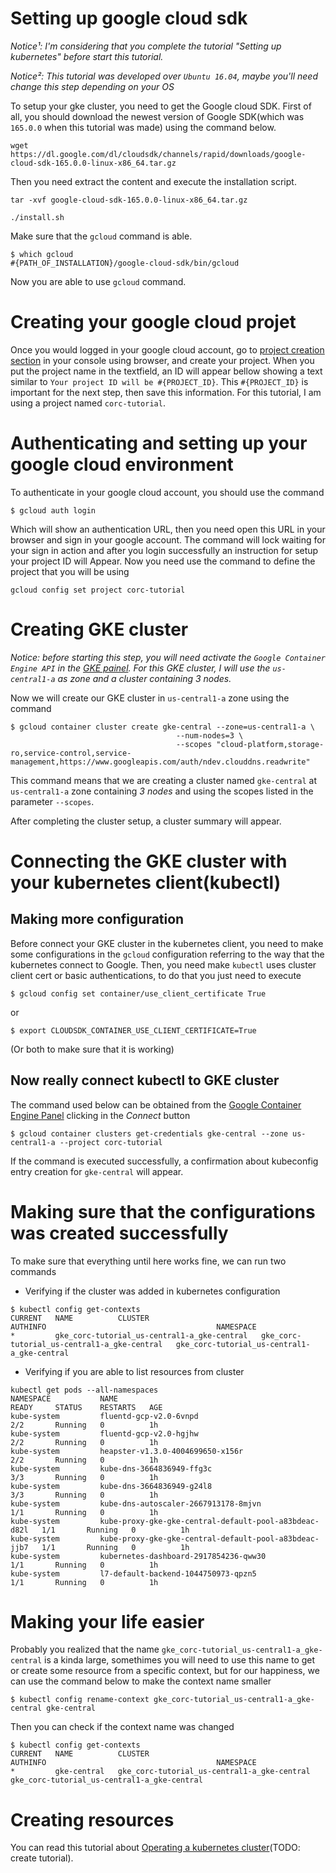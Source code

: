 # Setting up google cloud sdk
*_Notice¹: I'm considering that you complete the tutorial "Setting up kubernetes" before start this tutorial._*

*_Notice²: This tutorial was developed over `Ubuntu 16.04`, maybe you'll need change this step depending on your OS_*

To setup your gke cluster, you need to get the Google cloud SDK. First of all, you should download the newest version of Google SDK(which was `165.0.0` when this tutorial was made) using the command below.

`wget https://dl.google.com/dl/cloudsdk/channels/rapid/downloads/google-cloud-sdk-165.0.0-linux-x86_64.tar.gz`

Then you need extract the content and execute the installation script.

`tar -xvf google-cloud-sdk-165.0.0-linux-x86_64.tar.gz`

`./install.sh`

Make sure that the `gcloud` command is able.

```
$ which gcloud
#{PATH_OF_INSTALLATION}/google-cloud-sdk/bin/gcloud
```

Now you are able to use `gcloud` command.


# Creating your google cloud projet

Once you would logged in your google cloud account, go to [project creation section](https://console.cloud.google.com/projectcreate) in your console using browser, and create your project.
When you put the project name in the textfield, an ID will appear bellow showing a text similar to `Your project ID will be #{PROJECT_ID}`.
This `#{PROJECT_ID}` is important for the next step, then save this information. For this tutorial, I am using a project named `corc-tutorial`. 

# Authenticating and setting up your google cloud environment

To authenticate in your google cloud account, you should use the command 

`$ gcloud auth login`

Which will show an authentication URL, then you need open this URL in your browser and sign in your google account. The command will lock waiting for your sign in action and after you login successfully an instruction for setup your project ID will Appear. Now you need use the command to define the project that you will be using 

`gcloud config set project corc-tutorial`

# Creating GKE cluster

*_Notice: before starting this step, you will need activate the `Google Container Engine API` in the [GKE painel](https://console.cloud.google.com/apis/api/container.googleapis.com/overview). For this GKE cluster, I will use the `us-central1-a` as zone and a cluster containing 3 nodes._*

Now we will create our GKE cluster in `us-central1-a` zone using the command

```
$ gcloud container cluster create gke-central --zone=us-central1-a \
                                     --num-nodes=3 \
                                     --scopes "cloud-platform,storage-ro,service-control,service-management,https://www.googleapis.com/auth/ndev.clouddns.readwrite"
```

This command means that we are creating a cluster named `gke-central` at `us-central1-a` zone containing *3 nodes* and using the scopes listed in the parameter `--scopes`.

After completing the cluster setup, a cluster summary will appear.

# Connecting the GKE cluster with your kubernetes client(kubectl)

## Making more configuration
Before connect your GKE cluster in the kubernetes client, you need to make some configurations in the `gcloud` configuration referring to the way that the kubernetes connect to Google. Then, you need make `kubectl` uses cluster client cert or basic authentications, to do that you just need to execute

`$ gcloud config set container/use_client_certificate True`

or 

`$ export CLOUDSDK_CONTAINER_USE_CLIENT_CERTIFICATE=True`

(Or both to make sure that it is working)

## Now really connect kubectl to GKE cluster

The command used below can be obtained from the [Google Container Engine Panel](https://console.cloud.google.com/kubernetes/list) clicking in the *Connect* button

`$ gcloud container clusters get-credentials gke-central --zone us-central1-a --project corc-tutorial`

If the command is executed successfully, a confirmation about kubeconfig entry creation for `gke-central` will appear.

# Making sure that the configurations was created successfully

To make sure that everything until here works fine, we can run two commands

- Verifying if the cluster was added in kubernetes configuration

```
$ kubectl config get-contexts
CURRENT   NAME          CLUSTER                                       AUTHINFO                                      NAMESPACE
*         gke_corc-tutorial_us-central1-a_gke-central   gke_corc-tutorial_us-central1-a_gke-central   gke_corc-tutorial_us-central1-a_gke-central   
```

- Verifying if you are able to list resources from cluster

```
kubectl get pods --all-namespaces
NAMESPACE           NAME                                                    READY     STATUS    RESTARTS   AGE
kube-system         fluentd-gcp-v2.0-6vnpd                                  2/2       Running   0          1h
kube-system         fluentd-gcp-v2.0-hgjhw                                  2/2       Running   0          1h
kube-system         heapster-v1.3.0-4004699650-x156r                        2/2       Running   0          1h
kube-system         kube-dns-3664836949-ffg3c                               3/3       Running   0          1h
kube-system         kube-dns-3664836949-g24l8                               3/3       Running   0          1h
kube-system         kube-dns-autoscaler-2667913178-8mjvn                    1/1       Running   0          1h
kube-system         kube-proxy-gke-gke-central-default-pool-a83bdeac-d82l   1/1       Running   0          1h
kube-system         kube-proxy-gke-gke-central-default-pool-a83bdeac-jjb7   1/1       Running   0          1h
kube-system         kubernetes-dashboard-2917854236-qww30                   1/1       Running   0          1h
kube-system         l7-default-backend-1044750973-qpzn5                     1/1       Running   0          1h
```

# Making your life easier

Probably you realized that the name `gke_corc-tutorial_us-central1-a_gke-central` is a kinda large, somethimes you will need to use this name to get or create some resource from a specific context, but for our happiness, we can use the command below to make the context name smaller

`$ kubectl config rename-context gke_corc-tutorial_us-central1-a_gke-central gke-central`

Then you can check if the context name was changed

```
$ kubectl config get-contexts
CURRENT   NAME          CLUSTER                                       AUTHINFO                                      NAMESPACE
*         gke-central   gke_corc-tutorial_us-central1-a_gke-central   gke_corc-tutorial_us-central1-a_gke-central   
```


# Creating resources

You can read this tutorial about [Operating a kubernetes cluster](#)(TODO: create tutorial). 
